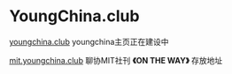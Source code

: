 # YoungChina.club

[youngchina.club](youngchina.club)
youngchina主页正在建设中

[mit.youngchina.club](mit.youngchina.club)
聊协MIT社刊 **《ON THE WAY》** 存放地址

